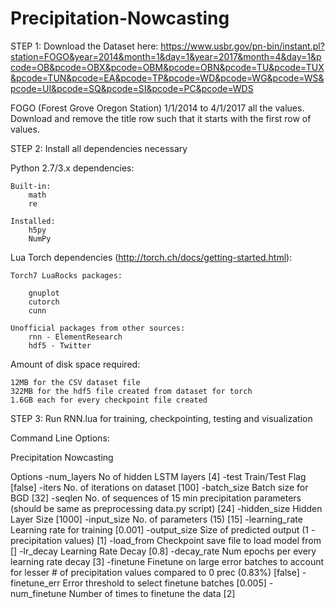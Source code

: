 # Precipitation-Nowcasting

STEP 1: Download the Dataset here: https://www.usbr.gov/pn-bin/instant.pl?station=FOGO&year=2014&month=1&day=1&year=2017&month=4&day=1&pcode=OB&pcode=OBX&pcode=OBM&pcode=OBN&pcode=TU&pcode=TUX&pcode=TUN&pcode=EA&pcode=TP&pcode=WD&pcode=WG&pcode=WS&pcode=UI&pcode=SQ&pcode=SI&pcode=PC&pcode=WDS

FOGO (Forest Grove Oregon Station) 1/1/2014 to 4/1/2017 all the values. Download and remove the title row such that it starts with the first row of values.

STEP 2: Install all dependencies necessary

Python 2.7/3.x dependencies:
	
	Built-in:
		math
		re
	
	Installed:
		h5py
		NumPy
	
Lua Torch dependencies (http://torch.ch/docs/getting-started.html):

	Torch7 LuaRocks packages:
		
		gnuplot
		cutorch
		cunn
	
	Unofficial packages from other sources:	
		rnn - ElementResearch
		hdf5 - Twitter
		
Amount of disk space required:

	12MB for the CSV dataset file
	322MB for the hdf5 file created from dataset for torch
	1.6GB each for every checkpoint file created
	
STEP 3: Run RNN.lua for training, checkpointing, testing and visualization
 
Command Line Options:

Precipitation Nowcasting

Options
  -num_layers    No of hidden LSTM layers [4]
  -test          Train/Test Flag [false]
  -iters         No. of iterations on dataset [100]
  -batch_size    Batch size for BGD [32]
  -seqlen        No. of sequences of 15 min precipitation parameters (should be same as preprocessing data.py script) [24]
  -hidden_size   Hidden Layer Size [1000]
  -input_size    No. of parameters (15) [15]
  -learning_rate Learning rate for training [0.001]
  -output_size   Size of predicted output (1 - precipitation values) [1]
  -load_from     Checkpoint save file to load model from []
  -lr_decay      Learning Rate Decay [0.8]
  -decay_rate    Num epochs per every learning rate decay [3]
  -finetune      Finetune on large error batches to account for lesser # of precipitation values compared to 0 prec (0.83%) [false]
  -finetune_err  Error threshold to select finetune batches [0.005]
  -num_finetune  Number of times to finetune the data [2]
